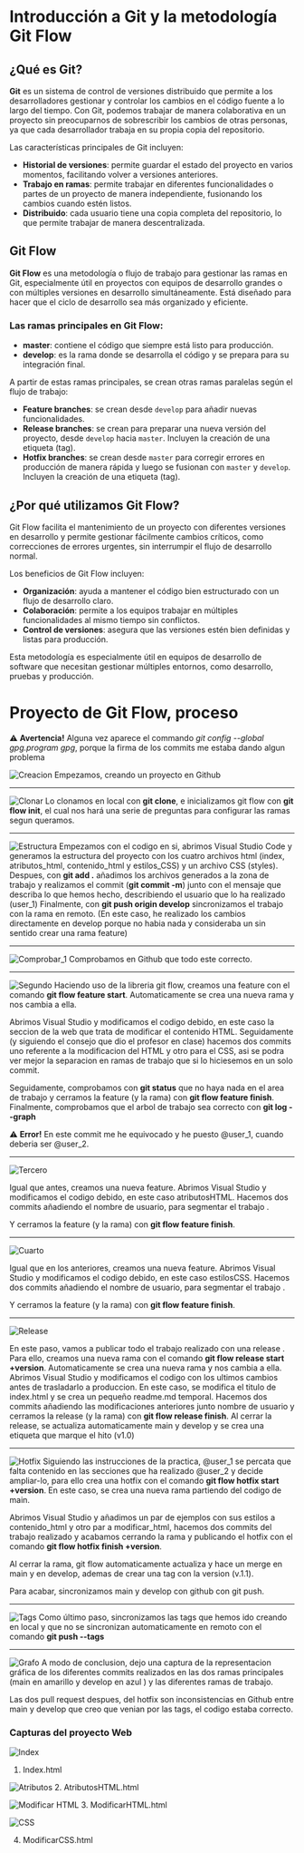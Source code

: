 # Introducción a Git y la metodología Git Flow

## ¿Qué es Git?

**Git** es un sistema de control de versiones distribuido que permite a los desarrolladores gestionar y controlar los cambios en el código fuente a lo largo del tiempo. Con Git, podemos trabajar de manera colaborativa en un proyecto sin preocuparnos de sobrescribir los cambios de otras personas, ya que cada desarrollador trabaja en su propia copia del repositorio.

Las características principales de Git incluyen:

- **Historial de versiones**: permite guardar el estado del proyecto en varios momentos, facilitando volver a versiones anteriores.
- **Trabajo en ramas**: permite trabajar en diferentes funcionalidades o partes de un proyecto de manera independiente, fusionando los cambios cuando estén listos.
- **Distribuido**: cada usuario tiene una copia completa del repositorio, lo que permite trabajar de manera descentralizada.

## Git Flow

**Git Flow** es una metodología o flujo de trabajo para gestionar las ramas en Git, especialmente útil en proyectos con equipos de desarrollo grandes o con múltiples versiones en desarrollo simultáneamente. Está diseñado para hacer que el ciclo de desarrollo sea más organizado y eficiente.

### Las ramas principales en Git Flow:

- **master**: contiene el código que siempre está listo para producción.
- **develop**: es la rama donde se desarrolla el código y se prepara para su integración final.

A partir de estas ramas principales, se crean otras ramas paralelas según el flujo de trabajo:

- **Feature branches**: se crean desde `develop` para añadir nuevas funcionalidades.
- **Release branches**: se crean para preparar una nueva versión del proyecto, desde `develop` hacia `master`. Incluyen la creación de una etiqueta (tag).
- **Hotfix branches**: se crean desde `master` para corregir errores en producción de manera rápida y luego se fusionan con `master` y `develop`. Incluyen la creación de una etiqueta (tag).

## ¿Por qué utilizamos Git Flow?

Git Flow facilita el mantenimiento de un proyecto con diferentes versiones en desarrollo y permite gestionar fácilmente cambios críticos, como correcciones de errores urgentes, sin interrumpir el flujo de desarrollo normal.

Los beneficios de Git Flow incluyen:

- **Organización**: ayuda a mantener el código bien estructurado con un flujo de desarrollo claro.
- **Colaboración**: permite a los equipos trabajar en múltiples funcionalidades al mismo tiempo sin conflictos.
- **Control de versiones**: asegura que las versiones estén bien definidas y listas para producción.

Esta metodología es especialmente útil en equipos de desarrollo de software que necesitan gestionar múltiples entornos, como desarrollo, pruebas y producción.

# Proyecto de Git Flow, proceso

⚠️ **Avertencia!** Alguna vez aparece el commando _git config --global gpg.program gpg_, porque la firma de los commits me estaba dando algun problema

![Creacion](./capturas_practica_GIT/creacio_repo.png)
Empezamos, creando un proyecto en Github

---

![Clonar](./capturas_practica_GIT/inicializar_proyecto.png)
Lo clonamos en local con **git clone**, e inicializamos git flow con **git flow init**, el cual nos hará una serie de preguntas para configurar las ramas segun queramos.

---

![Estructura](./capturas_practica_GIT/estructura%20y%20primer_commit.png)
Empezamos con el codigo en si, abrimos Visual Studio Code y generamos la estructura del proyecto con los cuatro archivos html (index, atributos_html, contenido_html y estilos_CSS) y un archivo CSS (styles).
Despues, con **git add .** añadimos los archivos generados a la zona de trabajo y realizamos el commit (**git commit -m**) junto con el mensaje que describa lo que hemos hecho, describiendo el usuario que lo ha realizado (user_1)
Finalmente, con **git push origin develop** sincronizamos el trabajo con la rama en remoto.
(En este caso, he realizado los cambios directamente en develop porque no habia nada y consideraba un sin sentido crear una rama feature)

---

![Comprobar_1](./capturas_practica_GIT/comprobar%20primer%20_commit.png)
Comprobamos en Github que todo este correcto.

---

![Segundo](./capturas_practica_GIT/segundo_commit.png)
Haciendo uso de la libreria git flow, creamos una feature con el comando **git flow feature start**. Automaticamente se crea una nueva rama y nos cambia a ella.

Abrimos Visual Studio y modificamos el codigo debido, en este caso la seccion de la web que trata de modificar el contenido HTML. Seguidamente (y siguiendo el consejo que dio el profesor en clase) hacemos dos commits uno referente a la modificacion del HTML y otro para el CSS, asi se podra ver mejor la separacion en ramas de trabajo que si lo hiciesemos en un solo commit.

Seguidamente, comprobamos con **git status** que no haya nada en el area de trabajo y cerramos la feature (y la rama) con **git flow feature finish**. Finalmente, comprobamos que el arbol de trabajo sea correcto con **git log --graph**

⚠️ **Error!** En este commit me he equivocado y he puesto @user_1, cuando deberia ser @user_2.

---

![Tercero](./capturas_practica_GIT/tercer_commit.png)

Igual que antes, creamos una nueva feature.
Abrimos Visual Studio y modificamos el codigo debido, en este caso atributosHTML. Hacemos dos commits añadiendo el nombre de usuario, para segmentar el trabajo .

Y cerramos la feature (y la rama) con **git flow feature finish**.

---

![Cuarto](./capturas_practica_GIT/cuarto_commit.png)

Igual que en los anteriores, creamos una nueva feature.
Abrimos Visual Studio y modificamos el codigo debido, en este caso estilosCSS. Hacemos dos commits añadiendo el nombre de usuario, para segmentar el trabajo .

Y cerramos la feature (y la rama) con **git flow feature finish**.

---

![Release](./capturas_practica_GIT/release.png)

En este paso, vamos a publicar todo el trabajo realizado con una release . Para ello, creamos una nueva rama con el comando **git flow release start +version**.
Automaticamente se crea una nueva rama y nos cambia a ella.
Abrimos Visual Studio y modificamos el codigo con los ultimos cambios antes de trasladarlo a produccion.
En este caso, se modifica el titulo de index.html y se crea un pequeño readme.md temporal.
Hacemos dos commits añadiendo las modificaciones anteriores junto nombre de usuario y cerramos la release (y la rama) con **git flow release finish**.
Al cerrar la release, se actualiza automaticamente main y develop y se crea una etiqueta que marque el hito (v1.0)

---

![Hotfix](./capturas_practica_GIT/hotfix.png)
Siguiendo las instrucciones de la practica, @user_1 se percata que falta contenido en las secciones que ha realizado @user_2 y decide ampliar-lo, para ello crea una hotfix con el comando **git flow hotfix start +version**. En este caso, se crea una nueva rama partiendo del codigo de main.

Abrimos Visual Studio y añadimos un par de ejemplos con sus estilos a contenido_html y otro par a modificar_html, hacemos dos commits del trabajo realizado y acabamos cerrando la rama y publicando el hotfix con el comando **git flow hotfix finish +version**.

Al cerrar la rama, git flow automaticamente actualiza y hace un merge en main y en develop, ademas de crear una tag con la version (v.1.1).

Para acabar, sincronizamos main y develop con github con git push.

---

![Tags](./capturas_practica_GIT/tags.png)
Como último paso, sincronizamos las tags que hemos ido creando en local y que no se sincronizan automaticamente en remoto con el comando **git push --tags**

---

![Grafo](./capturas_practica_GIT/grafo.png)
A modo de conclusion, dejo una captura de la representacion gráfica de los diferentes commits realizados en las dos ramas principales (main en amarillo y develop en azul ) y las diferentes ramas de trabajo.

Las dos pull request despues, del hotfix son inconsistencias en Github entre main y develop que creo que venian por las tags, el codigo estaba correcto.

### Capturas del proyecto Web

![Index](./capturas_practica_GIT/index.png)

1. Index.html

![Atributos](./capturas_practica_GIT/atributos.png)
 2. AtributosHTML.html

![Modificar HTML](./capturas_practica_GIT/modificar.png)
 3. ModificarHTML.html

![CSS](./capturas_practica_GIT/css.png)

4. ModificarCSS.html
